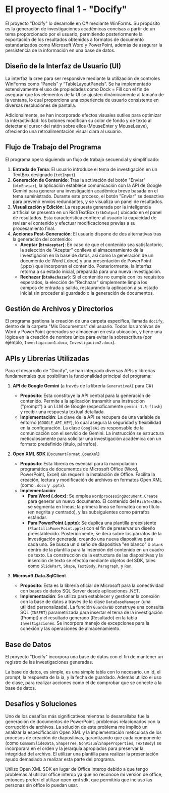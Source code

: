 # El proyecto final 1 - "Docify"

El proyecto "Docify" lo desarrolle en C# mediante WinForms. Su propósito es la 
generación de investigaciones académicas concisas a partir de un tema proporcionado por 
el usuario, permitiendo posteriormente la exportación de los resultados obtenidos a 
formatos de documento estandarizados como Microsoft Word y PowerPoint, además de 
asegurar la persistencia de la información en una base de datos.

## Diseño de la Interfaz de Usuario (UI)

La interfaz la cree para ser responsive mediante la utilización de controles WinForms como
“Panels” y “TableLayoutPanels”. Se ha implementado extensivamente el uso de 
propiedades como Dock = Fill con el fin de asegurar que los elementos de la UI se ajusten 
dinámicamente al tamaño de la ventana, lo cual proporciona una experiencia de usuario 
consistente en diversas resoluciones de pantalla.

Adicionalmente, se han incorporado efectos visuales sutiles para optimizar la 
interactividad: los botones modifican su color de fondo y de texto al detectar el cursor del 
ratón sobre ellos (MouseEnter y MouseLeave), ofreciendo una retroalimentación visual 
clara al usuario.

## Flujo de Trabajo del Programa

El programa opera siguiendo un flujo de trabajo secuencial y simplificado:

1. **Entrada de Tema**: El usuario introduce el tema de investigación en un TextBox
   designado (`txtInput`).
2. **Generación de Contenido**: Tras la activación del botón "Enviar" (`btnEnviar`), la 
   aplicación establece comunicación con la API de Google Gemini para generar una 
   investigación académica breve basada en el tema suministrado. Durante este 
   proceso, el botón "Enviar" se desactiva para prevenir envíos redundantes, y se 
   visualiza un panel de resultados.
3. **Visualización y Edición**: La respuesta generada por la inteligencia artificial se 
   presenta en un RichTextBox (`rtbOutput`) ubicado en el panel de resultados. Esta 
   característica confiere al usuario la capacidad de revisar el contenido y efectuar 
   modificaciones previas a su procesamiento final.
4. **Acciones Post-Generación**: El usuario dispone de dos alternativas tras la 
   generación del contenido:
   - **Aceptar (`btnAceptar`)**: En caso de que el contenido sea satisfactorio, la 
     selección de "Aceptar" conlleva el almacenamiento de la investigación en la 
     base de datos, así como la generación de un documento de Word (.docx) y 
     una presentación de PowerPoint (.pptx) que incorporan el contenido. 
     Posteriormente, la interfaz retorna a su estado inicial, preparada para una 
     nueva investigación.
   - **Rechazar (`btnRechazar`)**: Si el contenido no cumple con los requisitos 
     esperados, la elección de "Rechazar" simplemente limpia los campos de 
     entrada y salida, restaurando la aplicación a su estado inicial sin proceder al 
     guardado o la generación de documentos.

## Gestión de Archivos y Directorios

El programa gestiona la creación de una carpeta específica, llamada `docify`, dentro de la 
carpeta "Mis Documentos" del usuario. Todos los archivos de Word y PowerPoint 
generados se almacenan en esta ubicación, y tiene una lógica en la creación de nombre 
única para evitar la sobrescritura (por ejemplo, `Investigacion1.docx`, 
`Investigacion2.docx`).

## APIs y Librerías Utilizadas

Para el desarrollo de "Docify", se han integrado diversas APIs y librerías fundamentales 
que posibilitan la funcionalidad principal del programa:

1. **API de Google Gemini** (a través de la librería `GenerativeAI` para C#)
   - **Propósito**: Esta constituye la API central para la generación de contenido. Permite 
     a la aplicación transmitir una instrucción ("prompt") a un LLM de Google 
     (específicamente `gemini-1.5-flash`) y recibir una respuesta textual detallada.
   - **Implementación**: La clave de la API se recupera de una variable de entorno 
     (`GOOGLE_API_KEY`), lo cual asegura la seguridad y flexibilidad en la 
     configuración. La clase `GoogleAi` es responsable de la comunicación con el servicio 
     de Gemini. La instrucción se estructura meticulosamente para solicitar una 
     investigación académica con un formato predefinido (título, párrafos).

2. **Open XML SDK** (`DocumentFormat.OpenXml`)
   - **Propósito**: Esta librería es esencial para la manipulación programática de 
     documentos de Microsoft Office (Word, PowerPoint, Excel) sin requerir la 
     instalación de Office. Facilita la creación, lectura y modificación de archivos en 
     formatos Open XML (como `.docx` y `.pptx`).
   - **Implementación**:
     - **Para Word (.docx)**: Se emplea `WordprocessingDocument.Create` para 
       generar un nuevo documento. El contenido del `RichTextBox` se segmenta en 
       líneas; la primera línea se formatea como título (en negrita y centrado), y las 
       subsiguientes como párrafos estándar.
     - **Para PowerPoint (.pptx)**: Se duplica una plantilla preexistente 
       (`PlantillaPowerPoint.pptx`) con el fin de preservar un diseño preestablecido. 
       Posteriormente, se itera sobre los párrafos de la investigación generada, 
       creando una nueva diapositiva para cada uno. Se busca un diseño de 
       diapositiva "en blanco" o `blank` dentro de la plantilla para la inserción del 
       contenido en un cuadro de texto. La construcción de la estructura de las 
       diapositivas y la inserción de texto se efectúa mediante objetos del SDK, 
       tales como `SlidePart`, `Shape`, `TextBody`, `Paragraph`, y `Run`.

3. **Microsoft.Data.SqlClient**
   - **Propósito**: Esta es la librería oficial de Microsoft para la conectividad con bases de 
     datos SQL Server desde aplicaciones .NET.
   - **Implementación**: Se utiliza para establecer y gestionar la conexión con la base de 
     datos a través de la clase `DataBaseManager` (una utilidad personalizada). La función 
     `GuardarBD` construye una consulta SQL (`INSERT`) parametrizada para insertar el 
     tema de la investigación (Prompt) y el resultado generado (Resultado) en la tabla 
     `Investigaciones`. Se incorpora manejo de excepciones para la conexión y las 
     operaciones de almacenamiento.

## Base de Datos

El proyecto "Docify" incorpora una base de datos con el fin de mantener un registro de las 
investigaciones generadas.

La base de datos, es simple, es una simple tabla con lo necesario, un id, el prompt, la 
respuesta de la ia, y la fecha de guardado. Además utilizo el uso de clase, para realizar 
acciones como el de comprobar que se conecte a la base de datos.

## Desafíos y Soluciones

Uno de los desafíos más significativos mientras lo desarrallaba fue la generación de 
documentos de PowerPoint. problemas relacionados con la corrupción de archivos. La 
solución de este problema me implicó un analizar la especificación Open XML y la 
implementación meticulosa de los procesos de creación de diapositivas, garantizando que 
cada componente (como `CommonSlideData`, `ShapeTree`, `NonVisualShapeProperties`, 
`TextBody`) se incorporara en el orden y la jerarquía apropiados para preservar la integridad 
del archivo. El utilizar una plantilla para realizar la presentación ayudo demasiado a realizar 
esta parte del programa.

Utilizo Open XML SDK en lugar de Office Interop debido a que tengo problemas al 
utilizar office interop ya que no reconoce mi versión de office, entonces preferí el utilizar 
open xml sdk, que permitiría que incluso las personas sin office lo puedan usar.
